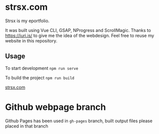 # strsx.com

Strsx is my eportfolio.

It was built using Vue CLI, GSAP, NProgress and ScrollMagic.
Thanks to https://iuri.is/ to give me the idea of the webdesign.
Feel free to reuse my website in this repository.

## Usage

To start development
`npm run serve`

To build the project
`npm run build`

[strsx.com](https://strsx.com/)

# Github webpage branch
Github Pages has been used in `gh-pages` branch, 
built output files please placed in that branch
